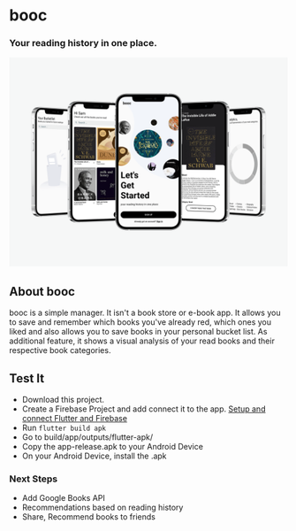 # booc

### Your reading history in one place.

![Image of book widgets](./assets/github/detail-screens.png)

## About booc
booc is a simple manager. It isn't a book store or e-book app. It allows you to save and remember which books you've already red, which ones you liked and also allows you to save books in your personal bucket list.
As additional feature, it shows a visual analysis of your read books and their respective book categories.

## Test It

- Download this project.
- Create a Firebase Project and add connect it to the app. [Setup and connect Flutter and Firebase](https://firebase.google.com/docs/flutter/setup?platform=android) 
- Run ``` flutter build apk ```
- Go to build/app/outputs/flutter-apk/
- Copy the app-release.apk to your Android Device
- On your Android Device, install the .apk

### Next Steps

- Add Google Books API
- Recommendations based on reading history
- Share, Recommend books to friends

